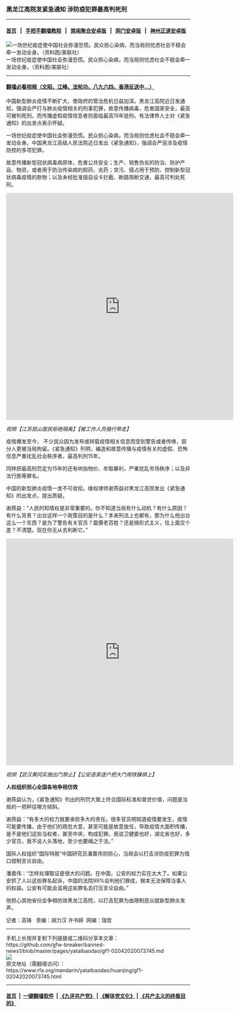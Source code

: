 ### 黑龙江高院发紧急通知   涉防疫犯罪最高判死刑
------------------------

#### [首页](https://github.com/gfw-breaker/banned-news1/blob/master/README.md) &nbsp;&nbsp;|&nbsp;&nbsp; [手把手翻墙教程](https://github.com/gfw-breaker/guides/wiki) &nbsp;&nbsp;|&nbsp;&nbsp; [禁闻聚合安卓版](https://github.com/gfw-breaker/bn-android) &nbsp;&nbsp;|&nbsp;&nbsp; [网门安卓版](https://github.com/oGate2/oGate) &nbsp;&nbsp;|&nbsp;&nbsp; [神州正道安卓版](https://github.com/SzzdOgate/update) 



<div id="headerimg">
 <img alt="一场世纪疫症使中国社会弥漫恐慌。民众担心染病，而当局则忧虑社会不稳会牵一发动全身。（资料图/美联社）" src="https://www.rfa.org/mandarin/yataibaodao/huanjing/gf1-02042020073745.html/AP_20029533636391.jpg/@@images/740f9d28-d01d-42c9-83d9-a153b482eddc.jpeg" title="一场世纪疫症使中国社会弥漫恐慌。民众担心染病，而当局则忧虑社会不稳会牵一发动全身。（资料图/美联社）"/>
 <div id="headerimgcontents">
  <div id="headerimgcaption">
   <span>
    一场世纪疫症使中国社会弥漫恐慌。民众担心染病，而当局则忧虑社会不稳会牵一发动全身。（资料图/美联社）
   </span>
   <!-- zoomattribute -->
  </div>
  <!-- headerimgcaption -->
 </div>
 <!-- headerimagecontents -->
</div>

<hr/>


#### [翻墙必看视频（文昭、江峰、法轮功、八九六四、香港反送中...）](https://github.com/gfw-breaker/banned-news1/blob/master/pages/link3.md)

<div id="storytext">
 <div>
  <div class="slot_header">
  </div>
 </div>
 <p>
  中国新型肺炎疫情不断扩大，使政府的管治危机日益加深。黑龙江高院近日发通知，强调会严打与肺炎疫情相关的刑事犯罪，故意传播病毒，危害国家安全，最高可被判死刑。而传播虚假疫情信息者则面临最高15年徒刑。有法律界人士对《紧急通知》的出发点表示怀疑。
 </p>
 <p>
  一场世纪疫症使中国社会弥漫恐慌。民众担心染病，而当局则忧虑社会不稳会牵一发动全身。中国黑龙江高级人民法院近日发出《紧急通知》，强调会严惩涉及疫情防控的多项犯罪。
 </p>
 <p>
 </p>
 <p>
 </p>
 <p>
  故意传播新型冠状病毒病原体，危害公共安全；生产、销售伪劣的防治、防护产品、物资，或者用于防治传染病的假药、劣药；贪污、侵占用于预防、控制新型冠状病毒疫情的款物；以及未经批准擅自设卡拦截、断路阻断交通，最高可判处死刑。
 </p>
 <p>
 </p>
 <p>
  <iframe frameborder="0" height="620" scrolling="no" src="https://www.facebook.com/plugins/video.php?href=https%3A%2F%2Fwww.facebook.com%2FRFAChinese%2Fvideos%2F2822322751168510%2F&amp;show_text=0&amp;width=622" width="622">
  </iframe>
 </p>
 <p>
  <i>
   视频【江苏昆山居民拒绝隔离】【被工作人员强行带走】
  </i>
 </p>
 <p>
 </p>
 <p>
  疫情爆发至今， 不少民众因为发布或转载疫情相关信息而受到警告或者传唤，部分人更被当局拘留。《紧急通知》列明，编造和故意传播与疫情有关的虚假、恐怖信息严重扰乱社会秩序者，最高判刑15年。
 </p>
 <p>
  同样把最高刑罚定为15年的还有哄抬物价、牟取暴利，严重扰乱市场秩序；以及非法行医等罪名。
 </p>
 <p>
  中国的新型肺炎疫情一发不可收拾。维权律师谢燕益对黑龙江高院发出《紧急通知》的出发点，提出质疑。
 </p>
 <p>
  谢燕益：“人民的知情权是非常重要的。你不知道当局有什么动机？有什么原因？有什么背景？出台这样一个政策目的是什么？本来刑法上也都有，那为什么他出台这么一个东西？是为了警告有关官员？震慑老百姓？还是搞形式主义，往上面交个差？不清楚。现在你无从去判断它。”
 </p>
 <p>
  <b>
  </b>
 </p>
 <p>
 </p>
 <p>
  <iframe frameborder="0" height="620" scrolling="no" src="https://www.facebook.com/plugins/video.php?href=https%3A%2F%2Fwww.facebook.com%2FRFAChinese%2Fvideos%2F185416832841877%2F&amp;show_text=0&amp;width=622" width="622">
  </iframe>
 </p>
 <p>
  <i>
   视频【武汉黄冈实施出门禁止】【公安逐家逐户把大门用铁鍊绑上】
  </i>
 </p>
 <p>
 </p>
 <p>
  <b>
   人权组织担心全国各地争相仿效
  </b>
 </p>
 <p>
  谢燕益认为，《紧急通知》列出的刑罚大致上符合国际标准和普世价值，问题是当局的一把秤往哪方倾斜。
 </p>
 <p>
  谢燕益：“有多大的权力就要承担多大的责任。很多官员明知道疫情要发生，疫情可能要传播，由于他们的疏忽大意，甚至可能是故意放任，导致疫情大面积传播，是不是他们这些当权者，甚至中央，构成犯罪。我说卫健委也好，湖北省也好，多少官员，我不说人头落地，至少也要绳之于法。”
 </p>
 <p>
  国际人权组织“国际特赦”中国研究员潘嘉伟则担心，当局会以打击涉防疫犯罪为借口钳制言论自由。
 </p>
 <p>
  潘嘉伟：“怎样处理取证是很大的问题。在中国，公安的权力实在太大了。如果公安抓了人以这些罪名起诉，中国的法院99%会判他们罪成，根本无法保障当事人的权益。公安有可能会滥用这些罪名去打压言论自由。”
 </p>
 <p>
  他担心其他省份会争相仿效黑龙江高院，以打击犯罪为由限制民众就新型肺炎发声。
 </p>
 <p>
 </p>
 <p>
  记者：高锋   责编：胡力汉 许书婷  网编：瑞哲
 </p>
</div>

<hr/>
手机上长按并复制下列链接或二维码分享本文章：<br/>
https://github.com/gfw-breaker/banned-news1/blob/master/pages/yataibaodao/gf1-02042020073745.md <br/>
<a href='https://github.com/gfw-breaker/banned-news1/blob/master/pages/yataibaodao/gf1-02042020073745.md'><img src='https://github.com/gfw-breaker/banned-news1/blob/master/pages/yataibaodao/gf1-02042020073745.md.png'/></a> <br/>
原文地址（需翻墙访问）：https://www.rfa.org/mandarin/yataibaodao/huanjing/gf1-02042020073745.html


------------------------
#### [首页](https://github.com/gfw-breaker/banned-news1/blob/master/README.md) &nbsp;|&nbsp; [一键翻墙软件](https://github.com/gfw-breaker/nogfw/blob/master/README.md) &nbsp;| [《九评共产党》](https://github.com/gfw-breaker/9ping.md/blob/master/README.md#九评之一评共产党是什么) | [《解体党文化》](https://github.com/gfw-breaker/jtdwh.md/blob/master/README.md) | [《共产主义的终极目的》](https://github.com/gfw-breaker/gczydzjmd.md/blob/master/README.md)


<img src='http://gfw-breaker.win/banned-news/pages/yataibaodao/gf1-02042020073745.md' width='0px' height='0px'/>